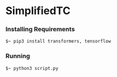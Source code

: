# SimplifiedTC

### **Installing Requirements**
```
$~ pip3 install transformers, tensorflow
```
### **Running**
```
$~ python3 script.py
```

